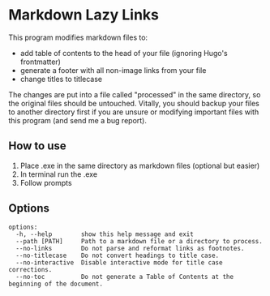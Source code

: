 # Markdown Lazy Links

This program modifies markdown files to:
- add table of contents to the head of your file (ignoring Hugo's frontmatter)
- generate a footer with all non-image links from your file
- change titles to titlecase

The changes are put into a file called "processed" in the same directory, so the original files should be untouched. Vitally, you should backup your files to another directory first if you are unsure or modifying important files with this program (and send me a bug report).

## How to use
1. Place .exe in the same directory as markdown files (optional but easier)
2. In terminal run the .exe
3. Follow prompts

## Options
```
options:
  -h, --help        show this help message and exit
  --path [PATH]     Path to a markdown file or a directory to process.
  --no-links        Do not parse and reformat links as footnotes.
  --no-titlecase    Do not convert headings to title case.
  --no-interactive  Disable interactive mode for title case corrections.
  --no-toc          Do not generate a Table of Contents at the beginning of the document.
```
